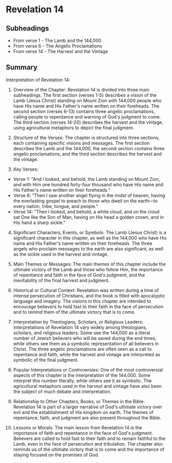 # Revelation 14

## Subheadings

* From verse 1 - The Lamb and the 144,000
* From verse 6 - The Angelic Proclamations
* From verse 14 - The Harvest and the Vintage

## Summary

Interpretation of Revelation 14:

1. Overview of the Chapter:
Revelation 14 is divided into three main subheadings. The first section (verses 1-5) describes a vision of the Lamb (Jesus Christ) standing on Mount Zion with 144,000 people who have His name and His Father's name written on their foreheads. The second section (verses 6-13) contains three angelic proclamations, calling people to repentance and warning of God's judgment to come. The third section (verses 14-20) describes the harvest and the vintage, using agricultural metaphors to depict the final judgment.

2. Structure of the Verses:
The chapter is structured into three sections, each containing specific visions and messages. The first section describes the Lamb and the 144,000, the second section contains three angelic proclamations, and the third section describes the harvest and the vintage.

3. Key Verses:
- Verse 1: "And I looked, and behold, the Lamb standing on Mount Zion, and with Him one hundred forty-four thousand who have His name and His Father's name written on their foreheads."
- Verse 6: "Then I saw another angel flying in the midst of heaven, having the everlasting gospel to preach to those who dwell on the earth—to every nation, tribe, tongue, and people."
- Verse 14: "Then I looked, and behold, a white cloud, and on the cloud sat One like the Son of Man, having on His head a golden crown, and in His hand a sharp sickle."

4. Significant Characters, Events, or Symbols:
The Lamb (Jesus Christ) is a significant character in this chapter, as well as the 144,000 who have His name and His Father's name written on their foreheads. The three angels who proclaim messages to the earth are also significant, as well as the sickle used in the harvest and vintage.

5. Main Themes or Messages:
The main themes of this chapter include the ultimate victory of the Lamb and those who follow Him, the importance of repentance and faith in the face of God's judgment, and the inevitability of the final harvest and judgment.

6. Historical or Cultural Context:
Revelation was written during a time of intense persecution of Christians, and the book is filled with apocalyptic language and imagery. The visions in this chapter are intended to encourage believers to hold fast to their faith in the face of persecution and to remind them of the ultimate victory that is to come.

7. Interpretation by Theologians, Scholars, or Religious Leaders:
Interpretations of Revelation 14 vary widely among theologians, scholars, and religious leaders. Some see the 144,000 as a literal number of Jewish believers who will be saved during the end times, while others see them as a symbolic representation of all believers in Christ. The three angelic proclamations are often seen as a call to repentance and faith, while the harvest and vintage are interpreted as symbolic of the final judgment.

8. Popular Interpretations or Controversies:
One of the most controversial aspects of this chapter is the interpretation of the 144,000. Some interpret this number literally, while others see it as symbolic. The agricultural metaphors used in the harvest and vintage have also been the subject of much debate and interpretation.

9. Relationship to Other Chapters, Books, or Themes in the Bible:
Revelation 14 is part of a larger narrative of God's ultimate victory over evil and the establishment of His kingdom on earth. The themes of repentance, faith, and judgment are also present throughout the Bible.

10. Lessons or Morals:
The main lesson from Revelation 14 is the importance of faith and repentance in the face of God's judgment. Believers are called to hold fast to their faith and to remain faithful to the Lamb, even in the face of persecution and tribulation. The chapter also reminds us of the ultimate victory that is to come and the importance of staying focused on the promises of God.